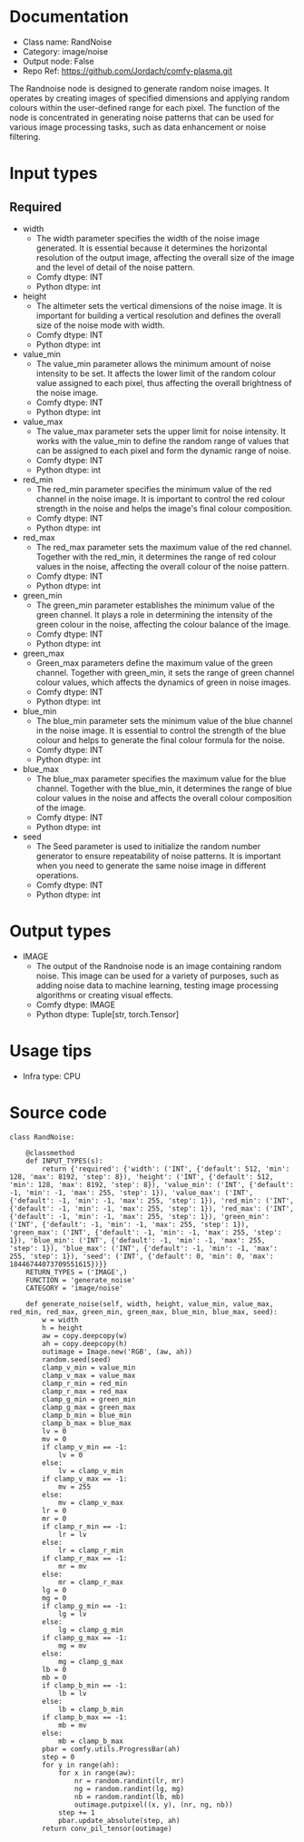 # Documentation
- Class name: RandNoise
- Category: image/noise
- Output node: False
- Repo Ref: https://github.com/Jordach/comfy-plasma.git

The Randnoise node is designed to generate random noise images. It operates by creating images of specified dimensions and applying random colours within the user-defined range for each pixel. The function of the node is concentrated in generating noise patterns that can be used for various image processing tasks, such as data enhancement or noise filtering.

# Input types
## Required
- width
    - The width parameter specifies the width of the noise image generated. It is essential because it determines the horizontal resolution of the output image, affecting the overall size of the image and the level of detail of the noise pattern.
    - Comfy dtype: INT
    - Python dtype: int
- height
    - The altimeter sets the vertical dimensions of the noise image. It is important for building a vertical resolution and defines the overall size of the noise mode with width.
    - Comfy dtype: INT
    - Python dtype: int
- value_min
    - The value_min parameter allows the minimum amount of noise intensity to be set. It affects the lower limit of the random colour value assigned to each pixel, thus affecting the overall brightness of the noise image.
    - Comfy dtype: INT
    - Python dtype: int
- value_max
    - The value_max parameter sets the upper limit for noise intensity. It works with the value_min to define the random range of values that can be assigned to each pixel and form the dynamic range of noise.
    - Comfy dtype: INT
    - Python dtype: int
- red_min
    - The red_min parameter specifies the minimum value of the red channel in the noise image. It is important to control the red colour strength in the noise and helps the image's final colour composition.
    - Comfy dtype: INT
    - Python dtype: int
- red_max
    - The red_max parameter sets the maximum value of the red channel. Together with the red_min, it determines the range of red colour values in the noise, affecting the overall colour of the noise pattern.
    - Comfy dtype: INT
    - Python dtype: int
- green_min
    - The green_min parameter establishes the minimum value of the green channel. It plays a role in determining the intensity of the green colour in the noise, affecting the colour balance of the image.
    - Comfy dtype: INT
    - Python dtype: int
- green_max
    - Green_max parameters define the maximum value of the green channel. Together with green_min, it sets the range of green channel colour values, which affects the dynamics of green in noise images.
    - Comfy dtype: INT
    - Python dtype: int
- blue_min
    - The blue_min parameter sets the minimum value of the blue channel in the noise image. It is essential to control the strength of the blue colour and helps to generate the final colour formula for the noise.
    - Comfy dtype: INT
    - Python dtype: int
- blue_max
    - The blue_max parameter specifies the maximum value for the blue channel. Together with the blue_min, it determines the range of blue colour values in the noise and affects the overall colour composition of the image.
    - Comfy dtype: INT
    - Python dtype: int
- seed
    - The Seed parameter is used to initialize the random number generator to ensure repeatability of noise patterns. It is important when you need to generate the same noise image in different operations.
    - Comfy dtype: INT
    - Python dtype: int

# Output types
- IMAGE
    - The output of the Randnoise node is an image containing random noise. This image can be used for a variety of purposes, such as adding noise data to machine learning, testing image processing algorithms or creating visual effects.
    - Comfy dtype: IMAGE
    - Python dtype: Tuple[str, torch.Tensor]

# Usage tips
- Infra type: CPU

# Source code
```
class RandNoise:

    @classmethod
    def INPUT_TYPES(s):
        return {'required': {'width': ('INT', {'default': 512, 'min': 128, 'max': 8192, 'step': 8}), 'height': ('INT', {'default': 512, 'min': 128, 'max': 8192, 'step': 8}), 'value_min': ('INT', {'default': -1, 'min': -1, 'max': 255, 'step': 1}), 'value_max': ('INT', {'default': -1, 'min': -1, 'max': 255, 'step': 1}), 'red_min': ('INT', {'default': -1, 'min': -1, 'max': 255, 'step': 1}), 'red_max': ('INT', {'default': -1, 'min': -1, 'max': 255, 'step': 1}), 'green_min': ('INT', {'default': -1, 'min': -1, 'max': 255, 'step': 1}), 'green_max': ('INT', {'default': -1, 'min': -1, 'max': 255, 'step': 1}), 'blue_min': ('INT', {'default': -1, 'min': -1, 'max': 255, 'step': 1}), 'blue_max': ('INT', {'default': -1, 'min': -1, 'max': 255, 'step': 1}), 'seed': ('INT', {'default': 0, 'min': 0, 'max': 18446744073709551615})}}
    RETURN_TYPES = ('IMAGE',)
    FUNCTION = 'generate_noise'
    CATEGORY = 'image/noise'

    def generate_noise(self, width, height, value_min, value_max, red_min, red_max, green_min, green_max, blue_min, blue_max, seed):
        w = width
        h = height
        aw = copy.deepcopy(w)
        ah = copy.deepcopy(h)
        outimage = Image.new('RGB', (aw, ah))
        random.seed(seed)
        clamp_v_min = value_min
        clamp_v_max = value_max
        clamp_r_min = red_min
        clamp_r_max = red_max
        clamp_g_min = green_min
        clamp_g_max = green_max
        clamp_b_min = blue_min
        clamp_b_max = blue_max
        lv = 0
        mv = 0
        if clamp_v_min == -1:
            lv = 0
        else:
            lv = clamp_v_min
        if clamp_v_max == -1:
            mv = 255
        else:
            mv = clamp_v_max
        lr = 0
        mr = 0
        if clamp_r_min == -1:
            lr = lv
        else:
            lr = clamp_r_min
        if clamp_r_max == -1:
            mr = mv
        else:
            mr = clamp_r_max
        lg = 0
        mg = 0
        if clamp_g_min == -1:
            lg = lv
        else:
            lg = clamp_g_min
        if clamp_g_max == -1:
            mg = mv
        else:
            mg = clamp_g_max
        lb = 0
        mb = 0
        if clamp_b_min == -1:
            lb = lv
        else:
            lb = clamp_b_min
        if clamp_b_max == -1:
            mb = mv
        else:
            mb = clamp_b_max
        pbar = comfy.utils.ProgressBar(ah)
        step = 0
        for y in range(ah):
            for x in range(aw):
                nr = random.randint(lr, mr)
                ng = random.randint(lg, mg)
                nb = random.randint(lb, mb)
                outimage.putpixel((x, y), (nr, ng, nb))
            step += 1
            pbar.update_absolute(step, ah)
        return conv_pil_tensor(outimage)
```